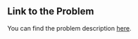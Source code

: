 
## Link to the Problem

You can find the problem description [here](https://leetcode.com/problems/change-data-type/description/?envType=study-plan-v2&envId=introduction-to-pandas&lang=pythondata).